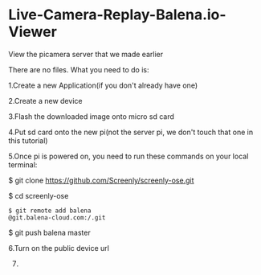 # Live-Camera-Replay-Balena.io-Viewer
View the picamera server that we made earlier


There are no files. What you need to do is:

1.Create a new Application(if you don't already have one)


2.Create a new device


3.Flash the downloaded image onto micro sd card


4.Put sd card onto the new pi(not the server pi, we don't touch that one in this tutorial)


5.Once pi is powered on, you need to run these commands on your local terminal:


$ git clone https://github.com/Screenly/screenly-ose.git

$ cd screenly-ose

<code>$ git remote add balena <username>@git.balena-cloud.com:<username>/<app name>.git</code>
  
$ git push balena master


6.Turn on the public device url


7.
